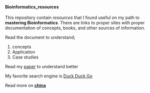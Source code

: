 #### Bioinformatics_resources
This repository contain *resources* that I found useful on my path to **mastering Bioinformatics**. There are links to proper sites with proper documentation of concepts, books, and other sources of information.

Read the document to understand;

1. concepts 
2. Application 
3. Case studies

Read my [paper](https://www.markdownguide.org/basic-syntax/) to understand better

My favorite search engine is [Duck Duck Go](https://duckduckgo.com)

Read more on [**china**](https://en.wikipedia.org/wiki/China)
